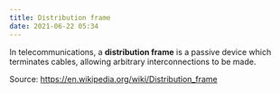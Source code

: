 ```yaml
---
title: Distribution frame
date: 2021-06-22 05:34
---
```


In telecommunications, a **distribution frame** is a passive device which terminates
cables, allowing arbitrary interconnections to be made.

Source: https://en.wikipedia.org/wiki/Distribution_frame
